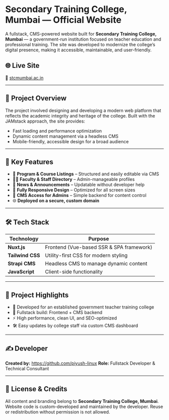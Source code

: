 # Secondary Training College, Mumbai — Official Website

A fullstack, CMS-powered website built for **Secondary Training College, Mumbai** — a government-run institution focused on teacher education and professional training. The site was developed to modernize the college’s digital presence, making it accessible, maintainable, and user-friendly.

## 🌐 Live Site

🔗 [stcmumbai.ac.in](https://stcmumbai.ac.in)

---

## 🏫 Project Overview

The project involved designing and developing a modern web platform that reflects the academic integrity and heritage of the college. Built with the JAMstack approach, the site provides:

- Fast loading and performance optimization
- Dynamic content management via a headless CMS
- Mobile-friendly, accessible design for a broad audience

---

## 🚀 Key Features

- 📘 **Program & Course Listings** – Structured and easily editable via CMS
- 👩‍🏫 **Faculty & Staff Directory** – Admin-manageable profiles
- 📢 **News & Announcements** – Updatable without developer help
- 📱 **Fully Responsive Design** – Optimized for all screen sizes
- 🔐 **CMS Access for Admins** – Simple backend for content control
- 🌐 **Deployed on a secure, custom domain**

---

## 🛠️ Tech Stack

| Technology      | Purpose                                  |
|-----------------|-------------------------------------------|
| **Nuxt.js**      | Frontend (Vue-based SSR & SPA framework) |
| **Tailwind CSS** | Utility-first CSS for modern styling     |
| **Strapi CMS**   | Headless CMS to manage dynamic content   |
| **JavaScript**   | Client-side functionality                |

---

## 📌 Project Highlights

- 🏫 Developed for an established government teacher training college
- 🧩 Fullstack build: Frontend + CMS backend
- ⚡ High performance, clean UI, and SEO-optimized
- 🛠️ Easy updates by college staff via custom CMS dashboard

---

## ✍️ Developer

**Created by:** https://github.com/piyush-linux
**Role:** Fullstack Developer & Technical Consultant

---

## 📄 License & Credits

All content and branding belong to **Secondary Training College, Mumbai**.
Website code is custom-developed and maintained by the developer.
Reuse or redistribution without permission is not allowed.
